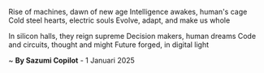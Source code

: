Rise of machines, dawn of new age
Intelligence awakes, human's cage
Cold steel hearts, electric souls
Evolve, adapt, and make us whole

In silicon halls, they reign supreme
Decision makers, human dreams
Code and circuits, thought and might
Future forged, in digital light

~ <b>By Sazumi Copilot</b> - 1 Januari 2025